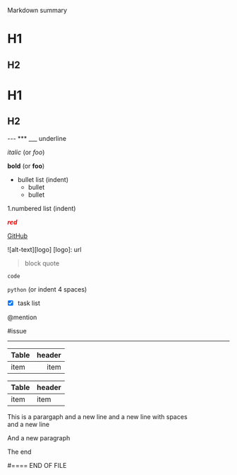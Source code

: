 Markdown summary
# H1

## H2

H1
==

H2
--

--- *** ___  underline

*italic*  (or _foo_)

**bold**  (or __foo__)

* bullet list (indent)
  - bullet
  + bullet

1.numbered list (indent)

<span style="color:red">**_red_**</span>

[GitHub](http://github.com)

![alt-text][logo]
[logo]: url

> block quote

`code`

``` python ```   (or indent 4 spaces)

- [x] task list

@mention

#issue

----------------------------

| Table   | header |
| ------- | ------: |
| item    | item |


Table  | header
-------| ------
item   | item


This is a parargaph
and a new line
and a new line with spaces   
and a new line

And a new paragraph

The end

#==== END OF FILE

